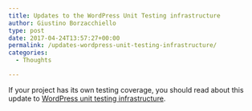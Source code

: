 ```yaml
---
title: Updates to the WordPress Unit Testing infrastructure
author: Giustino Borzacchiello
type: post
date: 2017-04-24T13:57:27+00:00
permalink: /updates-wordpress-unit-testing-infrastructure/
categories:
  - Thoughts

---
```

If your project has its own testing coverage, you should read about this update to [WordPress unit testing infrastructure][1].

 [1]: https://make.wordpress.org/core/2017/04/23/recent-updates-to-the-unit-testing-infrastructure/